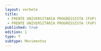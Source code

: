 ```yaml
---
layout: verbete
title:
 - FRENTE UNIVERSITARIA PROGRESSISTA (FUP)
 - FRENTE UNIVERSITÁRIA PROGRESSISTA (FUP)
published: true
edition: 1  
type: T
subtype: Movimentos
---
```


